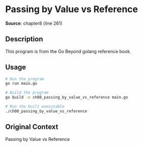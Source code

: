 # Passing by Value vs Reference

**Source**: chapter8 (line 261)

## Description

This program is from the Go Beyond golang reference book.

## Usage

```bash
# Run the program
go run main.go

# Build the program
go build -o ch08_passing_by_value_vs_reference main.go

# Run the built executable
./ch08_passing_by_value_vs_reference
```

## Original Context

Passing by Value vs Reference
